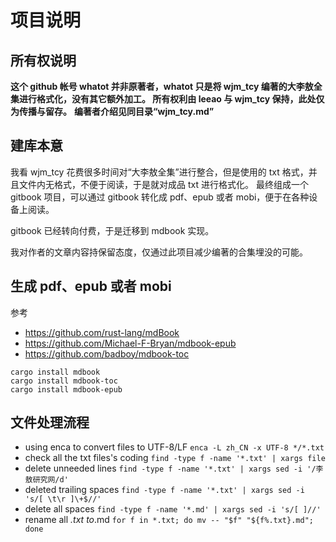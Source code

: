 # 项目说明

<!-- toc -->

## 所有权说明

**这个 github 帐号 whatot 并非原著者，whatot 只是将 wjm_tcy 编著的大李敖全集进行格式化，没有其它额外加工。
所有权利由 leeao 与 wjm_tcy 保持，此处仅为传播与留存。**
**编著者介绍见同目录“wjm_tcy.md”**

## 建库本意

我看 wjm_tcy 花费很多时间对“大李敖全集”进行整合，但是使用的 txt 格式，并且文件内无格式，不便于阅读，于是就对成品 txt 进行格式化。
最终组成一个 gitbook 项目，可以通过 gitbook 转化成 pdf、epub 或者 mobi，便于在各种设备上阅读。

gitbook 已经转向付费，于是迁移到 mdbook 实现。

我对作者的文章内容持保留态度，仅通过此项目减少编著的合集埋没的可能。

## 生成 pdf、epub 或者 mobi

参考

- <https://github.com/rust-lang/mdBook>
- <https://github.com/Michael-F-Bryan/mdbook-epub>
- <https://github.com/badboy/mdbook-toc>

```shell
cargo install mdbook
cargo install mdbook-toc
cargo install mdbook-epub
```

## 文件处理流程

- using enca to convert files to UTF-8/LF
  `enca -L zh_CN -x UTF-8 */*.txt`
- check all the txt files's coding
  `find -type f -name '*.txt' | xargs file`
- delete unneeded lines
  `find -type f -name '*.txt' | xargs sed -i '/李敖研究网/d'`
- deleted trailing spaces
  `find -type f -name '*.txt' | xargs sed -i 's/[ \t\r ]\+$//'`
- delete all spaces
  `find -type f -name '*.md' | xargs sed -i 's/[ ]//'`
- rename all _.txt to_.md
  `for f in *.txt; do mv -- "$f" "${f%.txt}.md"; done`
